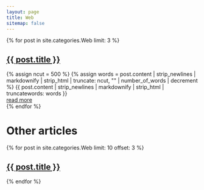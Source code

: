 ```yaml
---
layout: page
title: Web
sitemap: false
---
```


{% for post in site.categories.Web limit: 3 %}
  <article class="post-categories">
    <h1 class="post-title-categories">
      <a href="{{ site.baseurl }}{{ post.url }}">{{ post.title }}</a>
    </h1>
    {% assign ncut = 500 %}
    {% assign words = post.content | strip_newlines | markdownify | strip_html | truncate: ncut, "" | number_of_words | decrement %}
    {{ post.content | strip_newlines | markdownify | strip_html | truncatewords: words }}
    <div>
      <a href='{{ post.url }}'>read more</a>
    </div>
  </article>
{% endfor %}

<h1 class="page-title">Other articles</h1>
{% for post in site.categories.Web limit: 10 offset: 3 %}
  <article class="post-categories">
    <h1 class="post-title-categories">
      <a href="{{ site.baseurl }}{{ post.url }}">{{ post.title }}</a>
    </h1>
  </article>
{% endfor %}
